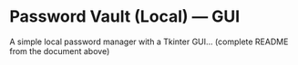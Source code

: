 # Password Vault (Local) — GUI
A simple local password manager with a Tkinter GUI...
(complete README from the document above)
